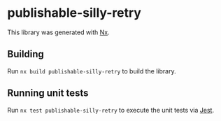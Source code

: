 # publishable-silly-retry

This library was generated with [Nx](https://nx.dev).

## Building

Run `nx build publishable-silly-retry` to build the library.

## Running unit tests

Run `nx test publishable-silly-retry` to execute the unit tests via [Jest](https://jestjs.io).
